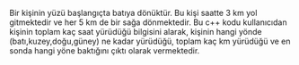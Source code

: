 Bir kişinin yüzü başlangıçta batıya dönüktür. Bu kişi saatte 3 km yol gitmektedir ve her 5 km de bir sağa dönmektedir. Bu c++ kodu kullanıcıdan kişinin toplam kaç saat yürüdüğü bilgisini alarak, kişinin hangi yönde (batı,kuzey,doğu,güney) ne kadar yürüdüğü, toplam kaç km yürüdüğü ve en sonda hangi yöne baktığını çıktı olarak vermektedir.
